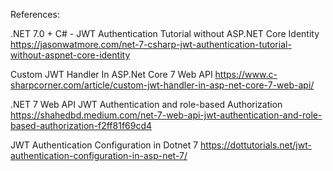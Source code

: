 References:

.NET 7.0 + C# - JWT Authentication Tutorial without ASP.NET Core Identity
https://jasonwatmore.com/net-7-csharp-jwt-authentication-tutorial-without-aspnet-core-identity
	
Custom JWT Handler In ASP.Net Core 7 Web API
https://www.c-sharpcorner.com/article/custom-jwt-handler-in-asp-net-core-7-web-api/

.NET 7 Web API JWT Authentication and role-based Authorization
https://shahedbd.medium.com/net-7-web-api-jwt-authentication-and-role-based-authorization-f2ff81f69cd4

JWT Authentication Configuration in Dotnet 7
https://dottutorials.net/jwt-authentication-configuration-in-asp-net-7/